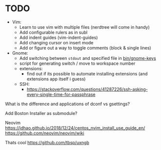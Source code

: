 # TODO

- Vim:
  - Learn to use vim with multiple files (nerdtree will come in handy)
  - Add configurable rulers as in subl
  - Add indent guides (vim-indent-guides)
  - Add changing cursor on insert mode
  - Add or figure out a way to toggle comments (block & single lines)
- Gnome:
  - Add switching between `stdout` and specified file in [bin/gnome-keys](bin/gnome-keys)
  - script for generating switch / move to workspace number
  - extensions:
    - find out if its possible to automate installing extensions (and extensions app itself i guess)
  - SSH:
    - https://stackoverflow.com/questions/41287226/ssh-asking-every-single-time-for-passphrase

What is the difference and applications of dconf vs gsettings?

Add Boston Installer as submodule?

Neovim https://jdhao.github.io/2018/12/24/centos_nvim_install_use_guide_en/
https://github.com/neovim/neovim/wiki

Thats cool https://github.com/tbsp/uxngb
